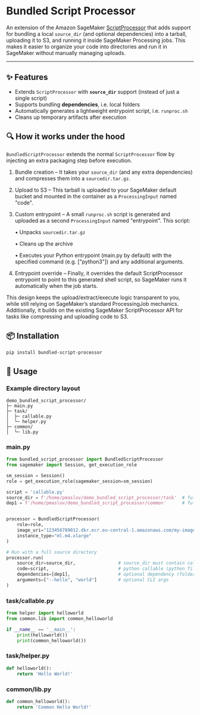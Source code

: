 # Bundled Script Processor


An extension of the Amazon SageMaker [ScriptProcessor](https://sagemaker.readthedocs.io/en/stable/api/training/processing.html#sagemaker.processing.ScriptProcessor) 
that adds support for bundling a local `source_dir` (and optional dependencies) into a tarball, uploading it to S3, and 
running it inside SageMaker Processing jobs. This makes it easier to organize your code into directories and 
run it in SageMaker without manually managing uploads.

---

## ✨ Features
- Extends `ScriptProcessor` with **`source_dir`** support (instead of just a single script)
- Supports bundling **dependencies**, i.e. local folders
- Automatically generates a lightweight entrypoint script, i.e. `runproc.sh`
- Cleans up temporary artifacts after execution


## 🔍 How it works under the hood

`BundledScriptProcessor` extends the normal `ScriptProcessor` flow by injecting an extra packaging step before execution.

1. Bundle creation – It takes your `source_dir` (and any extra dependencies) and compresses them into a `sourcedir.tar.gz`.
2. Upload to S3 – This tarball is uploaded to your SageMaker default bucket and mounted in the container as a `ProcessingInput` named "code".
3. Custom entrypoint – A small `runproc.sh` script is generated and uploaded as a second `ProcessingInput` named "entrypoint". This script:

	• Unpacks `sourcedir.tar.gz`

	• Cleans up the archive

	• Executes your Python entrypoint (main.py by default) with the specified command (e.g. ["python3"]) and any additional arguments.

4. Entrypoint override – Finally, it overrides the default ScriptProcessor entrypoint to point to this generated shell script, so SageMaker runs it automatically when the job starts.

This design keeps the upload/extract/execute logic transparent to you, while still relying on SageMaker’s standard ProcessingJob mechanics.
Additionally, it builds on the existing SageMaker ScriptProcessor API for tasks like compressing and uploading code to S3.

## 📦 Installation

```bash
pip install bundled-script-processor
```

## 🚀 Usage

### Example directory layout
```
demo_bundled_script_processor/
├─ main.py
├─ task/
│  ├─ callable.py
│  └─ helper.py
├─ common/
│  └─ lib.py
```

### main.py

```python
from bundled_script_processor import BundledScriptProcessor
from sagemaker import Session, get_execution_role

sm_session = Session()
role = get_execution_role(sagemaker_session=sm_session)

script = 'callable.py'
source_dir = f'/home/pmaslov/demo_bundled_script_processor/task'  # full path
dep1 = f'/home/pmaslov/demo_bundled_script_processor/common'      # full path 


processor = BundledScriptProcessor(
    role=role,
    image_uri="123456789012.dkr.ecr.eu-central-1.amazonaws.com/my-image:latest",
    instance_type="ml.m4.xlarge"
)

# Run with a full source directory
processor.run(
    source_dir=source_dir,                # source_dir must contain callable.py (will be copied into /opt/ml/processing/input/code/)
    code=script,                          # python callable (python file name) to be executed inside ScriptProcessor
    dependencies=[dep1],                  # optional dependency (folder will be copied into /opt/ml/processing/input/code/)
    arguments=["--hello", "world"]        # optional CLI args
)
```

### task/callable.py
```python
from helper import helloworld
from common.lib import common_helloworld

if __name__ == '__main__':
    print(helloworld())
    print(common_helloworld())
```

### task/helper.py
```python
def helloworld():
    return 'Hello World!'
```

### common/lib.py
```python
def common_helloworld():
    return 'Common Hello World!'
```

